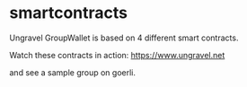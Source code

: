 # smartcontracts
Ungravel GroupWallet is based on 4 different smart contracts.

Watch these contracts in action: https://www.ungravel.net

and see a sample group on goerli.
